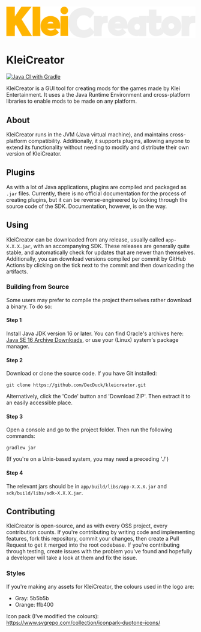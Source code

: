 ![logo](app/src/main/resources/kleicreator/kleicreator_wide.png)
# KleiCreator
[![Java CI with Gradle](https://github.com/DecDuck/kleicreator/actions/workflows/gradle.yml/badge.svg)](https://github.com/DecDuck/kleicreator/actions/workflows/gradle.yml)

KleiCreator is a GUI tool for creating mods for the games made by Klei Entertainment. It uses a the Java Runtime Environment and cross-platform libraries to enable mods to be made on any platform.  

## About
KleiCreator runs in the JVM (Java virtual machine), and maintains cross-platform compatibility. Additionally, it supports plugins, allowing anyone to extend its functionality without needing to modify and distribute their own version of KleiCreator.

## Plugins
As with a lot of Java applications, plugins are compiled and packaged as `.jar` files. Currently, there is no official documentation for the process of creating plugins, but it can be reverse-engineered by looking through the source code of the SDK. Documentation, however, is on the way.

## Using
KleiCreator can be downloaded from any release, usually called `app-X.X.X.jar`, with an accompanying SDK. These releases are generally quite stable, and automatically check for updates that are newer than themselves. Additionally, you can download versions compiled per commit by GitHub Actions by clicking on the tick next to the commit and then downloading the artifacts. 

### Building from Source
Some users may prefer to compile the project themselves rather download a binary. To do so:
#### Step 1
Install Java JDK version 16 or later. You can find Oracle's archives here: [Java SE 16 Archive Downloads](https://www.oracle.com/java/technologies/javase/jdk16-archive-downloads.html), or use your (Linux) system's package manager.
#### Step 2
Download or clone the source code. If you have Git installed:
```
git clone https://github.com/DecDuck/kleicreator.git
```
Alternatively, click the 'Code' button and 'Download ZIP'. Then extract it to an easily accessible place. 
#### Step 3
Open a console and go to the project folder. Then run the following commands:
```
gradlew jar
```
(If you're on a Unix-based system, you may need a preceding './')
#### Step 4
The relevant jars should be in `app/build/libs/app-X.X.X.jar` and `sdk/build/libs/sdk-X.X.X.jar`.

## Contributing
KleiCreator is open-source, and as with every OSS project, every contribution counts. If you're contributing by writing code and implementing features, fork this repository, commit your changes, then create a Pull Request to get it merged into the root codebase. If you're contributing through testing, create issues with the problem you've found and hopefully a developer will take a look at them and fix the issue.

### Styles
If you're making any assets for KleiCreator, the colours used in the logo are:
 - Gray: 5b5b5b
 - Orange: ffb400

Icon pack (I've modified the colours): https://www.svgrepo.com/collection/iconpark-duotone-icons/ 
